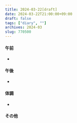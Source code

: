 ```yaml
---
title: 2024-03-22[draft]
date: 2024-03-22T21:00:00+09:00
draft: false
tags: ["diary", ""]
archives: 2024-03
slug: 770500
---
```

#### 午前
- 
#### 午後
- 
#### 体調
- 
#### その他
